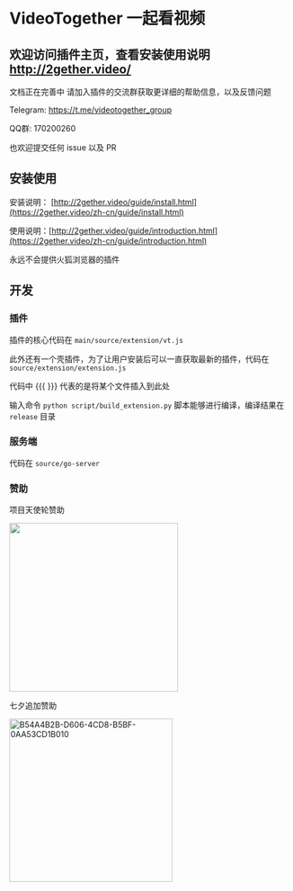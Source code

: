 # <a name="0">VideoTogether 一起看视频</a>


## 欢迎访问插件主页，查看安装使用说明 http://2gether.video/

文档正在完善中
请加入插件的交流群获取更详细的帮助信息，以及反馈问题

Telegram: https://t.me/videotogether_group

QQ群: 170200260

也欢迎提交任何 issue 以及 PR

## 安装使用

安装说明： [http://2gether.video/guide/install.html](https://2gether.video/zh-cn/guide/install.html)

使用说明：[http://2gether.video/guide/introduction.html](https://2gether.video/zh-cn/guide/introduction.html)

永远不会提供火狐浏览器的插件

## 开发

### 插件

插件的核心代码在 `main/source/extension/vt.js`

此外还有一个壳插件，为了让用户安装后可以一直获取最新的插件，代码在 `source/extension/extension.js`

代码中 {{{ }}} 代表的是将某个文件插入到此处

输入命令 `python script/build_extension.py` 脚本能够进行编译，编译结果在 `release` 目录

### 服务端

代码在 `source/go-server` 


### 赞助

项目天使轮赞助

<img src="https://user-images.githubusercontent.com/23057110/175770059-c8faad24-dc79-42da-9359-bf462eb7e884.png" width="300">

七夕追加赞助

<img width="290" alt="B54A4B2B-D606-4CD8-B5BF-0AA53CD1B010" src="https://user-images.githubusercontent.com/23057110/182861201-022c9460-9174-47ce-b8d8-3ab3ff737e25.png">

